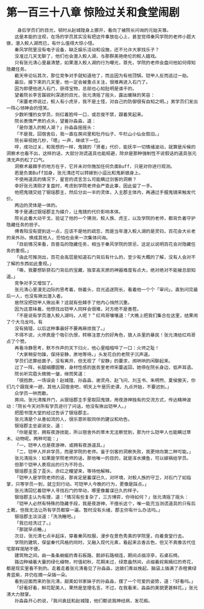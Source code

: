 # 第一百三十八章 惊险过关和食堂闹剧
        身后学员们的目光，顿时从赵城隍身上挪开，看向了被院长问询的元始天尊。
       这是本能的注视，在场的学员其实没有把这件事放在心上，甚至觉得秦风学院的老师小题大做，潜入鲛人湖而已，有什么值得大惊小怪。
       秦风学院里没有电子设备，缺乏娱乐活动和设施，还不允许大家找乐子？
       没准过几天无聊了，他们也会潜入鲛人湖，与那群美艳绝伦的鲛人嬉戏。
       只有张元清心里最清楚，如果潜入鲛人湖的行为曝光，首先，学院的老师会盘问他如何得知隐藏任务。
       截天帝论坛其次，那位竞争对手就知道他了，而且因为有他顶锅，铠甲人反而逃过一劫。
       最后，接下来的几天里，他一定会被重点关注，很难再进入石门了。
       因为即便他进入石门，获得宝物，总部也心知肚明是谁干的。
       望着院长李言蹊锐利深邃的目光，张元清摇了摇头，露出暖昧的笑容：
       「宋蔓老师说过，鲛人有小虎牙，我不是土怪，对自己的防御很有自知之明。」男学员们发出一阵心领神会的怪笑。
       少数听懂的女学员，则红着脸啐一口，或忍俊不禁，跟着笑起来。
       院长表情严肃的点头，望着孙淼淼，道：
       「是你潜入的鲛人湖？」孙淼淼摇摇头：
       「不是我，回宿舍后，我一直在房间里和牡丹仙子、牛栏山小仙女叙旧。」
       院长审视她几秒，「嗯」一声，继续下一位。
       呼，成功过关，和我想的一样，鬼镜的「贤者」代价，能抚平一切情绪波动，就算是斥候的洞察术也看不出，这样的话，大部分测谎道具也能规避，除非是那种强制性不说假话的道具张元清无声的松了口气。
       洞察术最棘手的地方在于，它并未对你施加任何负面Buff，只是对你进行观测。
       若是负面Buff加身，张元清还可以转嫁到小逗比和鬼新娘身上。
       不使用道具的情况下，星官的谎言怎么可能瞒过剑客的洞察？
       幸好张元清刚才复盘时，考虑到学院老师会严查此事，因此留了一手。
       他把鬼镜交给了银瑶郡主，然后分出一半的灵体，入主郡主体内，再通过手握鬼镜来触发代价。
       两边的灵体是一体的。
       等于是通过银瑶郡主为媒介，让鬼镜的代价影响本体。
       院长此番大动干戈，验证了他的一个猜测，鲛人族、虎王，以及学院的老师，都背负着守护隐藏任务的担子。
       傅青阳没有提到这一点，应该不是他的疏忽，而是当年潜入鲛人湖的是灵钧，百花会大长老的亲外孙。换成其他人，恐怕也会来一次集体问询。
       「目前情况来看，百兽岛的隐藏任务，相当于秦风学院的禁忌，这足以说明百花会对隐藏任务的重视。」
       「由此可推测出，百花会高层是知道石门背后有什么的，至少有大概的了解，没有人会对不了解的东西如此重视。」
       「嘶，我要想斩获石门背后的宝藏，独享高天原的神器难度有点大，绝对绝对不能被总部知道。」
       竞争对手又增加了。
       张元清心里漫无边际的思考着，侧着头，目光追逐院长，看着他一个个「审问」，直到问完最后一人，也没有揪出潜入者。
       居然没把铠甲人揪出来？这就有些棘手了他内心悄然沉重。
       因为这意味着，他想找出铠甲人同样会很难，对方绝不是善茬。
       「不是说有学员潜入鲛人湖吗，人呢？＂红鸡哥嚷嚷道：「大晚上把我们集合在这里，结果闹了个大乌龙吗，有
       没有搞错，以后这种事最好不要再麻烦我了。」
       不得不说，火师真是个吸引仇恨，转移注意力的好角色，狼人杀里的暴民！张元清给红鸡哥点了个赞。
       再看冷静思考，默不作声的天下归火，他心里暗暗啐了一口：火师之耻！
       「大家稍安勿躁，保持安静，原地等待。」头发花白的老院子沉声道。
       学员们还算给面子，没有离开，但无视了「安静」的要求，闹哄哄的闲聊起来。
       过了一阵，长腿细腰圆臀，身材性感的医务室老师宋蔓返回，她停在院长身边，低声耳语。
       院长听完眉头微微一皱，继而笑道：
       「很抱款，一场误会！赵城隍、孙淼淼、谢灵舟、赵飞问、刘玉书、朱明煦、夏侯傲天，你们几个跟我来一趟，其他人回宿舍吧，明天上午是历史课，九点开始，不要迟到。」
       众学员一哄而散。
       房间。张元清推开门，从银瑶郡主手里取回鬼镜，用夜游神独有的交流方式，传达精神波动：「院长今天对所有学员进行了问话，他没有揪出铠甲人。」
       把图书馆大堂的经过告诉了银瑶郡主。
       张元清是个从善如流的人，很乐意听取同伴的建议和劝告。
       银瑶郡主坐姿淑女，道：
       「你是星官，拥有夜游技能，所以宿舍外的草木无法察觉到，那为什么铠甲人也能瞒过草木、动物呢。两种可能：」
       「一，铠甲人也是夜游神，或拥有夜游道具。」
       「二，铠甲人并非学员，而是学院的老师。鉴于剑客的洞察失败，我更倾向第二种可能。」
       张元清摇头：如果是学院老师的话，那他唯一的目的，就是浑水摸鱼，可以嫁祸给学员。
       但那个铠甲人表现出的行为不符合。
       银瑶郡主歪了歪头，赤红之瞳望来，等待他解释。
       「铠甲人是学院老师的话，那肯定是蓄谋已久，对环境，对鲛人族的守卫，对石门了如指掌，只等学员一到，就立刻行动。可铠甲人今晚的行为，更像是踩点。」
       张元清回忆着铠甲人寻找石门的举动，哪里像蓄谋已久的样子。
       银瑶郡主认为有理，道：「情况有些复杂了，三方博弈，你待如何？」张元清摇了摇头：
       「铠甲人必然有特殊的隐藏手段，我是夜游神，不擅长这个，唯一能充当测谎道具的只有后土靴，但我无法让所有学员都穿一遍。暂时没有头绪，郡主你有什么办法吗。」
       银瑶郡主淡淡道：「洗洗睡吧。」
       「我已经洗过了。」
       「那就早点睡。」
       次日，张元清七点半起床，穿着秦风校服，漫步在景色秀美的学院里，向着食堂行去。
       学院的建筑，保留秦代风格的同时，又融入现代元素，看起来古香古色，但又不真像古代住宅那样简陋不便。
       建筑物之间，由一条条蜿蜒的青石板路、鹅卵石路相连，期间点缀凉亭，石桌石椅。
       路边种植着大量的绿化植物，时值初秋，花期未过，绿意盎然间，点缀着姹紫嫣红的奇花，都是现实里看不到的。走着走着张元清看见了孙淼淼，这娘们青丝挽起，脑袋上插满了赤橙黄绿青蓝紫，并仍在摘一朵插一朵。
       看到迎面而来的张元清，甜美如邻家妹子的孙淼淼，摆了一个可爱的姿势，道：「好看吗。」
       「好看好看，鲜花配美人，果然是至理名言。不过，在我看来，淼淼的美貌更甚鲜花。」张元清大力鼓掌。
       孙淼淼开心的说，「我问袁廷和赵城隍，他们都说我神经病，发花痴。
